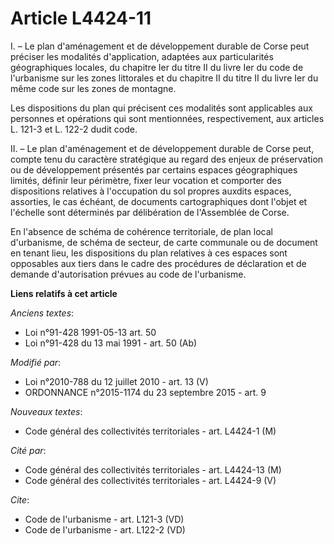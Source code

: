 # Article L4424-11

I. – Le plan d'aménagement et de développement durable de Corse peut préciser les modalités d'application, adaptées aux
particularités géographiques locales, du chapitre Ier du titre II du livre Ier du code de l'urbanisme sur les zones
littorales et du chapitre II du titre II du livre Ier du même code sur les zones de montagne.

Les dispositions du plan qui précisent ces modalités sont applicables aux personnes et opérations qui sont mentionnées,
respectivement, aux articles L. 121-3 et L. 122-2 dudit code.

II. – Le plan d'aménagement et de développement durable de Corse peut, compte tenu du caractère stratégique au regard des
enjeux de préservation ou de développement présentés par certains espaces géographiques limités, définir leur périmètre,
fixer leur vocation et comporter des dispositions relatives à l'occupation du sol propres auxdits espaces, assorties, le cas
échéant, de documents cartographiques dont l'objet et l'échelle sont déterminés par délibération de l'Assemblée de Corse.

En l'absence de schéma de cohérence territoriale, de plan local d'urbanisme, de schéma de secteur, de carte communale ou de
document en tenant lieu, les dispositions du plan relatives à ces espaces sont opposables aux tiers dans le cadre des
procédures de déclaration et de demande d'autorisation prévues au code de l'urbanisme.

**Liens relatifs à cet article**

_Anciens textes_:

  - Loi n°91-428 1991-05-13 art. 50
  - Loi n°91-428 du 13 mai 1991 - art. 50 (Ab)

_Modifié par_:

  - Loi n°2010-788 du 12 juillet 2010 - art. 13 (V)
  - ORDONNANCE n°2015-1174 du 23 septembre 2015 - art. 9

_Nouveaux textes_:

  - Code général des collectivités territoriales - art. L4424-1 (M)

_Cité par_:

  - Code général des collectivités territoriales - art. L4424-13 (M)
  - Code général des collectivités territoriales - art. L4424-9 (V)

_Cite_:

  - Code de l'urbanisme - art. L121-3 (VD)
  - Code de l'urbanisme - art. L122-2 (VD)
